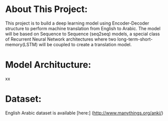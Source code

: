 # About This Project:
This project is to build a deep learning model using Encoder-Decoder structure to perform machine translation from English to Arabic. The model will be based on Sequence to Sequence (seq2seq) models, a special class of Recurrent Neural Network architectures where two long-term-short-memory(LSTM) will be coupled to create a translation model.
# Model Architucture:
xx
# Dataset:
English Arabic dataset is available [here:] (http://www.manythings.org/anki/)
